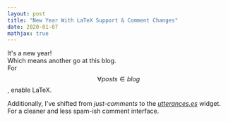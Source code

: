 ```yaml
---
layout: post
title: "New Year With LaTeX Support & Comment Changes"
date: 2020-01-07
mathjax: true
---
```

It's a new year!  
Which means another go at this blog.  
For $$\forall posts \in blog$$, enable LaTeX.  
  
Additionally, I've shifted from *just-comments* to the *[utterances.es](https://utteranc.es/)* widget. For a cleaner and less spam-ish comment interface.
